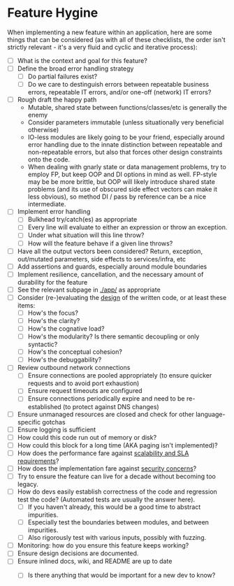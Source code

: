 # Feature Hygine

When implementing a new feature within an application, here are some things that can be considered
(as with all of these checklists, the order isn't strictly relevant - it's a very fluid and cyclic
and iterative process):

- [ ] What is the context and goal for this feature?
- [ ] Define the broad error handling strategy
    - [ ] Do partial failures exist?
    - [ ] Do we care to destinguish errors between repeatable business errors, repeatable IT
    errors, and/or one-off (network) IT errors?
- [ ] Rough draft the happy path
    - Mutable, shared state between functions/classes/etc is generally the enemy
    - Consider parameters immutable (unless situationally very beneficial otherwise)
    - IO-less modules are likely going to be your friend, especially around error handling due to
    the innate distinction between repeatable and non-repeatable errors, but also that forces other
    design constraints onto the code.
    - When dealing with gnarly state or data management problems, try to employ FP, but keep OOP and
    DI options in mind as well. FP-style may be be more brittle, but OOP will likely introduce
    shared state problems (and its use of obscured side effect vectors can make it less obvious), so
    method DI / pass by reference can be a nice intermediate.
- [ ] Implement error handling
    - [ ] Bulkhead try/catch(es) as appropriate
    - [ ] Every line will evaluate to either an expression or throw an exception.
    - [ ] Under what situation will this line throw?
    - [ ] How will the feature behave if a given line throws?
- [ ] Have all the output vectors been considered? Return, exception, out/mutated parameters, side
effects to services/infra, etc
- [ ] Add assertions and guards, especially around module boundaries
- [ ] Implement resilience, cancellation, and the necessary amount of durability for the feature
- [ ] See the relevant subpage in [./app/](./app/) as appropriate
- [ ] Consider (re-)evaluating the [design](./design.md) of the written code, or at least these items:
    - [ ] How's the focus?
    - [ ] How's the clarity?
    - [ ] How's the cognative load?
    - [ ] How's the modularity? Is there semantic decoupling or only syntactic?
    - [ ] How's the conceptual cohesion?
    - [ ] How's the debuggability?
- [ ] Review outbound network connections
    - [ ] Ensure connections are pooled appropriately (to ensure quicker requests and to avoid port
    exhaustion)
    - [ ] Ensure request timeouts are configured
    - [ ] Ensure connections periodically expire and need to be re-established (to protect against
    DNS changes)
- [ ] Ensure unmanaged resources are closed and check for other language-specific gotchas
- [ ] Ensure logging is sufficient
- [ ] How could this code run out of memory or disk?
- [ ] How could this block for a long time (AKA paging isn't implemented)?
- [ ] How does the performance fare against [scalability and SLA requirements](./scalabilityAndSla.md)?
- [ ] How does the implementation fare against [security concerns](./security.md)?
- [ ] Try to ensure the feature can live for a decade without becoming too legacy.
- [ ] How do devs easily establish correctness of the code and regression test the code? (Automated
tests are usually the answer here).
    - [ ] If you haven't already, this would be a good time to abstract impurities.
    - [ ] Especially test the boundaries between modules, and between impurities.
    - [ ] Also rigorously test with various inputs, possibly with fuzzing.
- [ ] Monitoring: how do you ensure this feature keeps working?
- [ ] Ensure design decisions are documented.
- [ ] Ensure inlined docs, wiki, and README are up to date
    - [ ] Is there anything that would be important for a new dev to know?

